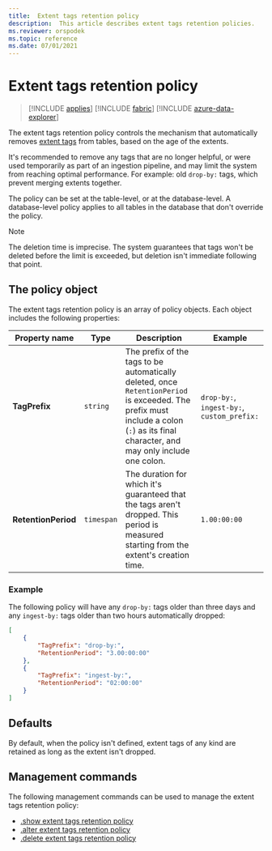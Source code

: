 ```yaml
---
title:  Extent tags retention policy
description:  This article describes extent tags retention policies.
ms.reviewer: orspodek
ms.topic: reference
ms.date: 07/01/2021
---
```

# Extent tags retention policy

> [!INCLUDE [applies](../includes/applies-to-version/applies.md)] [!INCLUDE [fabric](../includes/applies-to-version/fabric.md)] [!INCLUDE [azure-data-explorer](../includes/applies-to-version/azure-data-explorer.md)]

The extent tags retention policy controls the mechanism that automatically removes [extent tags](extent-tags.md) from tables, based on the age of the extents.

It's recommended to remove any tags that are no longer helpful, or were used temporarily as part of an ingestion pipeline, and may limit the system from reaching optimal performance. For example: old `drop-by:` tags, which prevent merging extents together.

The policy can be set at the table-level, or at the database-level. A database-level policy applies to all tables in the database that don't override the policy.

> [!NOTE]
> The deletion time is imprecise. The system guarantees that tags won't be deleted before the limit is exceeded, but deletion isn't immediate following that point.

## The policy object

The extent tags retention policy is an array of policy objects. Each object includes the following properties:

Property name | Type | Description | Example
|---|---|---|---|
| **TagPrefix**|  `string` | The prefix of the tags to be automatically deleted, once `RetentionPeriod` is exceeded. The prefix must include a colon (`:`) as its final character, and may only include one colon. | `drop-by:`, `ingest-by:`, `custom_prefix:`|
| **RetentionPeriod** | `timespan`| The duration for which it's guaranteed that the tags aren't dropped. This period is measured starting from the extent's creation time. | `1.00:00:00` |

### Example

The following policy will have any `drop-by:` tags older than three days and any `ingest-by:` tags older than two hours automatically dropped:

```json
[
    {
        "TagPrefix": "drop-by:",
        "RetentionPeriod": "3.00:00:00"
    },
    {
        "TagPrefix": "ingest-by:",
        "RetentionPeriod": "02:00:00"
    }
]
```

## Defaults

By default, when the policy isn't defined, extent tags of any kind are retained as long as the extent isn't dropped.

## Management commands

The following management commands can be used to manage the extent tags retention policy:

* [.show extent tags retention policy](show-extent-tags-retention-policy.md)
* [.alter extent tags retention policy](alter-extent-tags-retention-policy.md)
* [.delete extent tags retention policy](delete-extent-tags-retention-policy.md)
